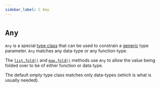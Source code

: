 ```yaml
---
sidebar_label: C Any
---
```

# `Any`

`Any` is a special [type class](https://en.wikipedia.org/wiki/Type_class) that can be used to constrain a [generic](../generics) type parameter. `Any` matches any data-type or any function-type. 

The [`list.fold()`](./list.md#fold) and [`map.fold()`](./map.md#fold) methods use `Any` to allow the value being folded over to be of either function or data type.

The default *empty* type class matches only data-types (which is what is usually needed).